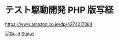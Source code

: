 # テスト駆動開発 PHP 版写経

https://www.amazon.co.jp/dp/4274217884

[![Build Status](https://travis-ci.org/shin1x1/book-tdd-php.svg?branch=add-travis)](https://travis-ci.org/shin1x1/book-tdd-php)
